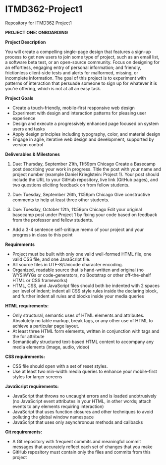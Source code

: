 # ITMD362-Project1
Repository for ITMD362 Project1

**PROJECT ONE: ONBOARDING**

**Project Description**

You will create a compelling single-page design that features a sign-up process to get new users to join some type of project, such as an email list, a software beta test, or an open-source community. Focus on designing for an effortless, engaging entry of personal information; and friendly, frictionless client-side tests and alerts for malformed, missing, or incomplete information. The goal of this project is to experiment with patterns of interaction that persuade someone to sign up for whatever it is you’re offering, which is not at all an easy task.

**Project Goals**

* Create a touch-friendly, mobile-first responsive web design
* Experiment with design and interaction patterns for pleasing user experience
* Design and execute a progressively enhanced page focused on system users and tasks
* Apply design principles including typography, color, and material design
* Engage in agile, iterative web design and development, supported by version control

**Deliverables & Milestones**

1. Due: Thursday, September 21th, 11:59pm Chicago Create a Basecamp post describing your work in progress. Title the post with your name and project number (example Daniel Krieglstein: Project 1). Your post should include the URL to your GitHub repository, live link (GitHub pages), and two questions eliciting feedback on from fellow students.

2. Due: Tuesday, September 26th, 11:59pm Chicago Give constructive comments to help at least three other students.

3. Due: Tuesday, October 12th, 11:59pm Chicago Edit your original basecamp post under Project 1 by fixing your code based on feedback from the professor and fellow students.
  * Add a 3-4 sentence self-critique memo of your project and your progress in class to this point

**Requirements**

* Project must be built with only one valid well-formed HTML file, one valid CSS file, and one JavaScript file.
* All source files in UTF-8/Unicode character encoding.
* Organized, readable source that is hand-written and original (no WYSIWYGs or code-generators, no Bootstrap or other off-the-shelf HTML    or CSS frameworks)
* HTML, CSS, and JavaScript files should both be indented with 2 spaces per level of indent; indent all CSS style rules inside the declaring block, and further indent all rules and blocks inside your media queries

**HTML requirements:**

* Only structural, semantic uses of HTML elements and attributes. Absolutely no table markup, break tags, or any other use of HTML to achieve a particular page layout.
* At least three HTML form elements, written in conjunction with <label> tags and the for attribute
* Semantically structured text-based HTML content to accompany any media elements (image, audio, video)

**CSS requirements:**

* CSS file should open with a set of reset styles.
* Use at least two min-width media queries to enhance your mobile-first styles for larger screens

**JavaScript requirements:**

* JavaScript that throws no uncaught errors and is loaded unobtrusively (no JavaScript event attributes in your HTML, in other words; attach events to any elements requiring interaction)
* JavaScript that uses function closures and other techniques to avoid polluting the global window namespace
* JavaScript that uses only asynchronous methods and callbacks

**Git requirements:**

* A Git repository with frequent commits and meaningful commit messages that accurately reflect each set of changes that you make
* GitHub repository must contain only the files and commits from this project

